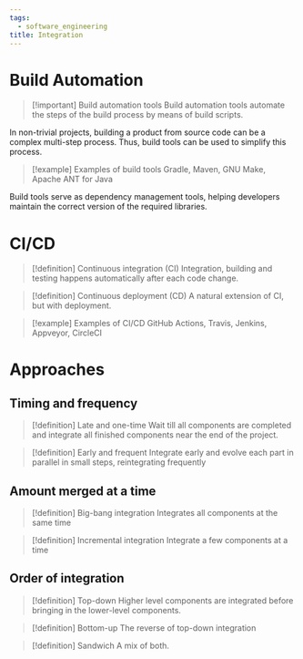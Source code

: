```yaml
---
tags:
  - software_engineering
title: Integration
---
```

# Build Automation

> [!important] Build automation tools
> Build automation tools automate the steps of the build process by means of build scripts.

In non-trivial projects, building a product from source code can be a complex multi-step process. Thus, build tools can be used to simplify this process.

> [!example] Examples of build tools
> Gradle, Maven, GNU Make, Apache ANT for Java

Build tools serve as dependency management tools, helping developers maintain the correct version of the required libraries.

# CI/CD

> [!definition] Continuous integration (CI)
> Integration, building and testing happens automatically after each code change.

> [!definition] Continuous deployment (CD)
> A natural extension of CI, but with deployment.

> [!example] Examples of CI/CD
> GitHub Actions, Travis, Jenkins, Appveyor, CircleCI

# Approaches
## Timing and frequency

> [!definition] Late and one-time
> Wait till all components are completed and integrate all finished components near the end of the project.

> [!definition] Early and frequent
> Integrate early and evolve each part in parallel in small steps, reintegrating frequently

## Amount merged at a time

> [!definition] Big-bang integration
> Integrates all components at the same time

> [!definition] Incremental integration
> Integrate a few components at a time

## Order of integration

> [!definition] Top-down
> Higher level components are integrated before bringing in the lower-level components.

> [!definition] Bottom-up
> The reverse of top-down integration

> [!definition] Sandwich 
> A mix of both.

